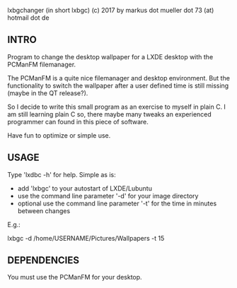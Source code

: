 lxbgchanger (in short lxbgc)
(c) 2017 by markus dot mueller dot 73 (at) hotmail dot de


INTRO
-----

Program to change the desktop wallpaper for a LXDE desktop with the 
PCManFM filemanager.

The PCManFM is a quite nice filemanager and desktop environment. 
But the functionality to switch the wallpaper after a user defined
time is still missing (maybe in the QT release?).

So I decide to write this small program as an exercise to myself in plain C. I
am still learning plain C so, there maybe many tweaks an experienced programmer
can found in this piece of software.

Have fun to optimize or simple use.


USAGE
-----

Type 'lxdbc -h' for help. Simple as is:

- add 'lxbgc' to your autostart of LXDE/Lubuntu
- use the command line parameter '-d' for your image directory
- optional use the command line parameter '-t' for the time in minutes between changes

E.g.:

lxbgc -d /home/USERNAME/Pictures/Wallpapers -t 15


DEPENDENCIES
------------

You must use the PCManFM for your desktop.

